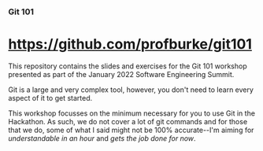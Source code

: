 ### Git 101


# https://github.com/profburke/git101

This repository contains the slides and exercises for the Git 101 workshop presented as part of the January 2022 Software Engineering Summit.

Git is a large and very complex tool, however, you don't need to learn every aspect of it to get started.

This workshop focusses on the minimum necessary for you to use Git in the Hackathon. As such, we do not cover a lot of git commands and for those that we do, some of what I said might not be 100% accurate--I'm aiming for _understandable in an hour_ and _gets the job done for now_.
